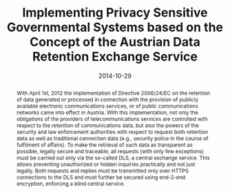 ---
abstract: With April 1st, 2012 the implementation of Directive 2006/24/EC on the retention
  of data generated or processed in connection with the provision of publicly available
  electronic communications services, or of public communications networks came into
  effect in Austria. With this implementation, not only the obligations of the providers
  of telecommunications services are controlled with respect to the retention of communications
  data, but also the powers of the security and law enforcement authorities with respect
  to request both retention data as well as traditional connection data (e.g., security
  police in the course of fulfilment of affairs). To make the retrieval of such data
  as transparent as possible, legally secure and traceable, all requests (with only
  few exceptions) must be carried out only via the so-called DLS, a central exchange
  service. This allows preventing unauthorized or hidden inquiries practically and
  not just legally. Both requests and replies must be transmitted only over HTTPS
  connections to the DLS and must further be secured using end-2-end encryption, enforcing
  a blind central service.
authors:
- Michael Schafferer
- Markus Gruber
- Thomas Grechenig
date: '2014-10-29'
featured: false
links:
- name: Publik
  url: https://publik.tuwien.ac.at/showentry.php?ID=237397&lang=2
publication_types:
- '1'
publishDate: '2014-10-29'
title: Implementing Privacy Sensitive Governmental Systems based on the Concept of
  the Austrian Data Retention Exchange Service
url_pdf: ''
---